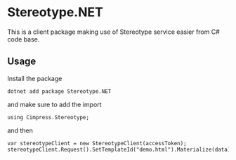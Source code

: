 # Stereotype.NET

This is a client package making use of Stereotype service easier from C# code base.

## Usage

Install the package

    dotnet add package Stereotype.NET
    
and make sure to add the import    

    using Cimpress.Stereotype;

and then 

    var stereotypeClient = new StereotypeClient(accessToken);
    stereotypeClient.Request().SetTemplateId("demo.html").Materialize(data).Result.FetchString();
            